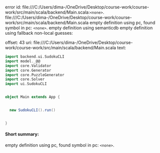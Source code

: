 error id: file:///C:/Users/dima-/OneDrive/Desktop/course-work/course-work/src/main/scala/backend/Main.scala:`<none>`.
file:///C:/Users/dima-/OneDrive/Desktop/course-work/course-work/src/main/scala/backend/Main.scala
empty definition using pc, found symbol in pc: `<none>`.
empty definition using semanticdb
empty definition using fallback
non-local guesses:

offset: 43
uri: file:///C:/Users/dima-/OneDrive/Desktop/course-work/course-work/src/main/scala/backend/Main.scala
text:
```scala
import backend.ui.SudokuCLI
import model._@@
import core.Validator
import core.Generator
import core.PuzzleGenerator
import core.Solver
import ui.SudokuCLI


object Main extends App {


  new SudokuCLI().run()


}
```


#### Short summary: 

empty definition using pc, found symbol in pc: `<none>`.